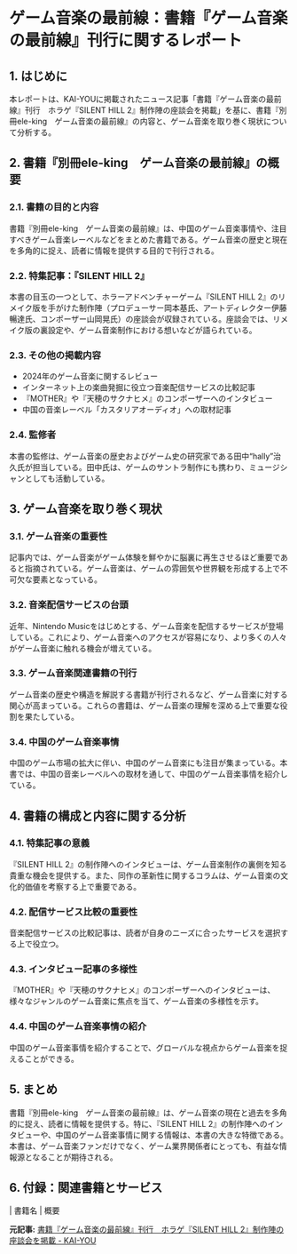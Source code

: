# ゲーム音楽の最前線：書籍『ゲーム音楽の最前線』刊行に関するレポート

## 1. はじめに

本レポートは、KAI-YOUに掲載されたニュース記事「書籍『ゲーム音楽の最前線』刊行　ホラゲ『SILENT HILL 2』制作陣の座談会を掲載」を基に、書籍『別冊ele-king　ゲーム音楽の最前線』の内容と、ゲーム音楽を取り巻く現状について分析する。

## 2. 書籍『別冊ele-king　ゲーム音楽の最前線』の概要

### 2.1. 書籍の目的と内容

書籍『別冊ele-king　ゲーム音楽の最前線』は、中国のゲーム音楽事情や、注目すべきゲーム音楽レーベルなどをまとめた書籍である。ゲーム音楽の歴史と現在を多角的に捉え、読者に情報を提供する目的で刊行される。

### 2.2. 特集記事：『SILENT HILL 2』

本書の目玉の一つとして、ホラーアドベンチャーゲーム『SILENT HILL 2』のリメイク版を手がけた制作陣（プロデューサー岡本基氏、アートディレクター伊藤暢達氏、コンポーザー山岡晃氏）の座談会が収録されている。座談会では、リメイク版の裏設定や、ゲーム音楽制作における想いなどが語られている。

### 2.3. その他の掲載内容

* 2024年のゲーム音楽に関するレビュー
* インターネット上の楽曲発掘に役立つ音楽配信サービスの比較記事
* 『MOTHER』や『天穂のサクナヒメ』のコンポーザーへのインタビュー
* 中国の音楽レーベル「カスタリアオーディオ」への取材記事

### 2.4. 監修者

本書の監修は、ゲーム音楽の歴史およびゲーム史の研究家である田中“hally”治久氏が担当している。田中氏は、ゲームのサントラ制作にも携わり、ミュージシャンとしても活動している。

## 3. ゲーム音楽を取り巻く現状

### 3.1. ゲーム音楽の重要性

記事内では、ゲーム音楽がゲーム体験を鮮やかに脳裏に再生させるほど重要であると指摘されている。ゲーム音楽は、ゲームの雰囲気や世界観を形成する上で不可欠な要素となっている。

### 3.2. 音楽配信サービスの台頭

近年、Nintendo Musicをはじめとする、ゲーム音楽を配信するサービスが登場している。これにより、ゲーム音楽へのアクセスが容易になり、より多くの人々がゲーム音楽に触れる機会が増えている。

### 3.3. ゲーム音楽関連書籍の刊行

ゲーム音楽の歴史や構造を解説する書籍が刊行されるなど、ゲーム音楽に対する関心が高まっている。これらの書籍は、ゲーム音楽の理解を深める上で重要な役割を果たしている。

### 3.4. 中国のゲーム音楽事情

中国のゲーム市場の拡大に伴い、中国のゲーム音楽にも注目が集まっている。本書では、中国の音楽レーベルへの取材を通して、中国のゲーム音楽事情を紹介している。

## 4. 書籍の構成と内容に関する分析

### 4.1. 特集記事の意義

『SILENT HILL 2』の制作陣へのインタビューは、ゲーム音楽制作の裏側を知る貴重な機会を提供する。また、同作の革新性に関するコラムは、ゲーム音楽の文化的価値を考察する上で重要である。

### 4.2. 配信サービス比較の重要性

音楽配信サービスの比較記事は、読者が自身のニーズに合ったサービスを選択する上で役立つ。

### 4.3. インタビュー記事の多様性

『MOTHER』や『天穂のサクナヒメ』のコンポーザーへのインタビューは、様々なジャンルのゲーム音楽に焦点を当て、ゲーム音楽の多様性を示す。

### 4.4. 中国のゲーム音楽事情の紹介

中国のゲーム音楽事情を紹介することで、グローバルな視点からゲーム音楽を捉えることができる。

## 5. まとめ

書籍『別冊ele-king　ゲーム音楽の最前線』は、ゲーム音楽の現在と過去を多角的に捉え、読者に情報を提供する。特に、『SILENT HILL 2』の制作陣へのインタビューや、中国のゲーム音楽事情に関する情報は、本書の大きな特徴である。本書は、ゲーム音楽ファンだけでなく、ゲーム業界関係者にとっても、有益な情報源となることが期待される。

## 6. 付録：関連書籍とサービス

| 書籍名 | 概要 

**元記事:** [
 書籍『ゲーム音楽の最前線』刊行　ホラゲ『SILENT HILL 2』制作陣の座談会を掲載 - KAI-YOU ](https://kai-you.net/article/91977)